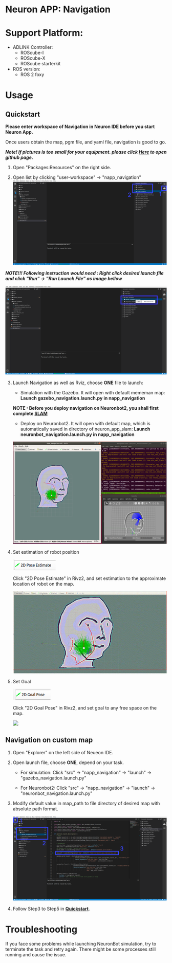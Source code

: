 # Neuron APP: Navigation

# Support Platform:

* ADLINK Controller:
  - ROScube-I
  - ROScube-X
  - ROScube starterkit
* ROS version:
  - ROS 2 foxy

# Usage

## Quickstart

**Please enter workspace of Navigation in Neuron IDE before you start Neuron App.**

Once users obtain the map, pgm file, and yaml file, navigation is good to go.

***Note! If pictures is too small for your equipment. please click [Here](https://github.com/Adlink-ROS/neuron_app_navigation/blob/master/README.md) to open github page.***

1. Open "Packages:Resources" on the right side.

2. Open list by clicking "user-workspace" -> "napp_navigation"
   ![](readme_resource/click_resourse_nav.png)


***NOTE!!! Following instruction would need : Right click desired launch file and click "Run" -> "Run Launch File" as image bellow***

   ![](readme_resource/launch_nav.png)

3. Launch Navigation as well as Rviz, choose **ONE**  file to launch:
    * Simulation with the Gazebo. It will open with default mememan map: **Launch gazebo_navigation.launch.py in napp_navigation**

    **NOTE : Before you deploy navigation on Neuronbot2, you shall first complete [SLAM](https://github.com/Adlink-ROS/neuron_app_slam)**

    * Deploy on Neuronbot2. It will open with default map, which is automatically saved in directory of neuron_app_slam: **Launch neuronbot_navigation.launch.py in napp_navigation**

   ![](readme_resource/mememan_launch_nav.png)
4. Set estimation of robot position


   ![](readme_resource/2d_setestimate.png)


   Click "2D Pose Estimate" in Rivz2, and set estimation to the approximate location of robot on the map.


   ![](readme_resource/nav_estimate.gif)
5. Set Goal


   ![](readme_resource/2d_nav_goal.png)


   Click "2D Goal Pose" in Rivz2, and set goal to any free space on the map.
  

   ![](readme_resource/nav_set_goal.gif)

## Navigation on custom map

1. Open "Explorer" on the left side of Neueon IDE.

2. Open launch file, choose **ONE**, depend on your task.
    * For simulation: Click "src" -> "napp_navigation" -> "launch" -> "gazebo_navigation.launch.py"

    * For Neuronbot2: Click "src" -> "napp_navigation" -> "launch" -> "neuronbot_navigation.launch.py"

3. Modify default value in map_path to file directory of desired map with absolute path format.

   ![](readme_resource/modify_map.png)

4. Follow Step3 to Step5 in **[Quickstart](#Quickstart)**.

# Troubleshooting

If you face some problems while launching NeuronBot simulation, try to terminate the task and retry again.
There might be some processes still running and cause the issue.